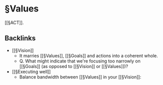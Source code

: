 # §Values
[[§ACT]].

## Backlinks
* [[§Vision]]
	* It marries [[§Values]], [[§Goals]] and actions into a coherent whole.
	* Q. What might indicate that we're focusing too narrowly on [[§Goals]] (as opposed to [[§Vision]] or [[§Values]])?
* [[§Executing well]]
	* Balance bandwidth between [[§Values]] in your [[§Vision]]:

<!-- {BearID:5CCDED37-1A38-401A-9322-1BD5848EED6B-8815-0000000C341F842B} -->
